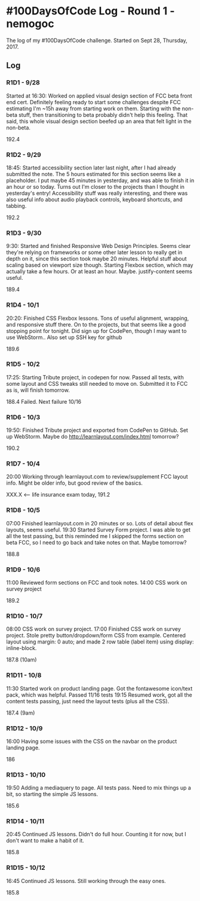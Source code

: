 # #100DaysOfCode Log - Round 1 - nemogoc

The log of my #100DaysOfCode challenge. Started on Sept 28, Thursday, 2017.

## Log

### R1D1 - 9/28
Started at 16:30: Worked on applied visual design section of FCC beta front end cert. Definitely feeling ready to start some challenges despite FCC estimating I'm ~15h away from starting work on them. Starting with the non-beta stuff, then transitioning to beta probably didn't help this feeling. That said, this whole visual design section beefed up an area that felt light in the non-beta.

192.4

### R1D2 - 9/29
18:45: Started accessibility section later last night, after I had already submitted the note. The 5 hours estimated for this section seems like a placeholder. I put maybe 45 minutes in yesterday, and was able to finish it in an hour or so today. Turns out I'm closer to the projects than I thought in yesterday's entry! Accessibility stuff was really interesting, and there was also useful info about audio playback controls, keyboard shortcuts, and tabbing.

192.2

### R1D3 - 9/30
9:30: Started and finished Responsive Web Design Principles. Seems clear they're relying on frameworks or some other later lesson to really get in depth on it, since this section took maybe 20 minutes. Helpful stuff about scaling based on viewport size though. Starting Flexbox section, which may actually take a few hours. Or at least an hour. Maybe. justify-content seems useful.

189.4

### R1D4 - 10/1
20:20: Finished CSS Flexbox lessons. Tons of useful alignment, wrapping, and responsive stuff there. On to the projects, but that seems like a good stopping point for tonight. Did sign up for CodePen, though I may want to use WebStorm.. Also set up SSH key for github

189.6

### R1D5 - 10/2
17:25: Starting Tribute project, in codepen for now. Passed all tests, with some layout and CSS tweaks still needed to move on. Submitted it to FCC as is, will finish tomorrow.

188.4 Failed. Next failure 10/16

### R1D6 - 10/3
19:50: Finished Tribute project and exported from CodePen to GitHub. Set up WebStorm.
Maybe do http://learnlayout.com/index.html tomorrow?

190.2

### R1D7 - 10/4
20:00 Working through learnlayout.com to review/supplement FCC layout info. Might be older info, but good review of the basics.

XXX.X <-- life insurance exam today, 191.2

### R1D8 - 10/5
07:00 Finished learnlayout.com in 20 minutes or so. Lots of detail about flex layouts, seems useful.
19:30 Started Survey Form project. I was able to get all the test passing, but this reminded me I skipped the forms section on beta FCC, so I need to go back and take notes on that. Maybe tomorrow?

188.8

### R1D9 - 10/6
11:00 Reviewed form sections on FCC and took notes.
14:00 CSS work on survey project

189.2

### R1D10 - 10/7
08:00 CSS work on survey project.
17:00 Finished CSS work on survey project. Stole pretty button/dropdown/form CSS from example. Centered layout using margin: 0 auto; and made 2 row table (label    item) using display: inline-block.

187.8 (10am)

### R1D11 - 10/8
11:30 Started work on product landing page. Got the fontawesome icon/text pack, which was helpful. Passed 11/16 tests
19:15 Resumed work, got all the content tests passing, just need the layout tests (plus all the CSS).

187.4 (9am)

### R1D12 - 10/9
16:00 Having some issues with the CSS on the navbar on the product landing page.

186

### R1D13 - 10/10
19:50 Adding a mediaquery to page. All tests pass. Need to mix things up a bit, so starting the simple JS lessons.

185.6

### R1D14 - 10/11
20:45 Continued JS lessons. Didn't do full hour. Counting it for now, but I don't want to make a habit of it.

185.8

### R1D15 - 10/12
16:45 Continued JS lessons. Still working through the easy ones.

185.8
